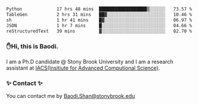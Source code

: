 <!--START_SECTION:waka-->

```txt
Python             17 hrs 48 mins  ██████████████████▒░░░░░░   73.57 %
TableGen           2 hrs 31 mins   ██▓░░░░░░░░░░░░░░░░░░░░░░   10.46 %
sh                 1 hr 41 mins    █▓░░░░░░░░░░░░░░░░░░░░░░░   06.97 %
JSON               1 hr 7 mins     █░░░░░░░░░░░░░░░░░░░░░░░░   04.66 %
reStructuredText   39 mins         ▓░░░░░░░░░░░░░░░░░░░░░░░░   02.70 %
```

<!--END_SECTION:waka-->

### ✋Hi, this is Baodi. 

I am a Ph.D candidate @ Stony Brook University and I am a research assistant at [IACS(Insitiute for Advanced Computional Science)](https://iacs.stonybrook.edu/).

### ✨ Contact ✨

You can contact me by [Baodi.Shan@stonybrook.edu](mailto:Baodi.Shan@stonybrook.edu)





<!--
[![Anurag's GitHub stats](https://github-readme-stats.vercel.app/api?username=lwshanbd&theme=jolly&show_icons=true&count_private=true&include_all_commits=true)](https://github.com/anuraghazra/github-readme-stats)
**lwshanbd/lwshanbd** is a ✨ _special_ ✨ repository because its `README.md` (this file) appears on your GitHub profile.

Here are some ideas to get you started:

- 🔭 I’m currently working on ...
- 🌱 I’m currently learning ...
- 👯 I’m looking to collaborate on ...
- 🤔 I’m looking for help with ...
- 💬 Ask me about ...
- 📫 How to reach me: ...
- 😄 Pronouns: ...
- ⚡ Fun fact: ...
-->
